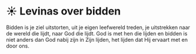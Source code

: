 # ☀️ Levinas over bidden
Bidden is je ziel uitstorten, uit je eigen leefwereld treden, je uitstrekken naar de wereld die lijdt, naar God die lijdt. God is met hen die lijden en bidden is niet anders dan God nabij zijn in Zijn lijden, het lijden dat Hij ervaart met en door ons.